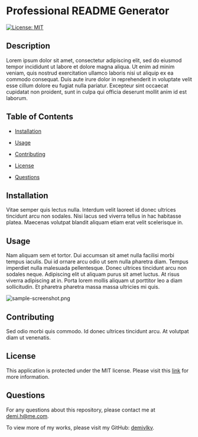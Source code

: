 # Professional README Generator
[![License: MIT](https://img.shields.io/badge/License-MIT-yellow)](https://opensource.org/licenses/MIT)

## Description
Lorem ipsum dolor sit amet, consectetur adipiscing elit, sed do eiusmod tempor incididunt ut labore et dolore magna aliqua. Ut enim ad minim veniam, quis nostrud exercitation ullamco laboris nisi ut aliquip ex ea commodo consequat. Duis aute irure dolor in reprehenderit in voluptate velit esse cillum dolore eu fugiat nulla pariatur. Excepteur sint occaecat cupidatat non proident, sunt in culpa qui officia deserunt mollit anim id est laborum.

## Table of Contents
- [Installation](#installation)
- [Usage](#usage)
- [Contributing](#contributing)

- [License](#license)
- [Questions](#questions)

## Installation
Vitae semper quis lectus nulla. Interdum velit laoreet id donec ultrices tincidunt arcu non sodales. Nisi lacus sed viverra tellus in hac habitasse platea. Maecenas volutpat blandit aliquam etiam erat velit scelerisque in.

## Usage
Nam aliquam sem et tortor. Dui accumsan sit amet nulla facilisi morbi tempus iaculis. Dui id ornare arcu odio ut sem nulla pharetra diam. Tempus imperdiet nulla malesuada pellentesque. Donec ultrices tincidunt arcu non sodales neque. Adipiscing elit ut aliquam purus sit amet luctus. At risus viverra adipiscing at in. Porta lorem mollis aliquam ut porttitor leo a diam sollicitudin. Et pharetra pharetra massa massa ultricies mi quis.

![sample-screenshot.png](/../main/assets/images/sample-screenshot.png)

## Contributing
Sed odio morbi quis commodo. Id donec ultrices tincidunt arcu. At volutpat diam ut venenatis.



## License
This application is protected under the MIT license. Please visit this [link](https://choosealicense.com/licenses/mit/) for more information.

## Questions
For any questions about this repository, please contact me at [demi.h@me.com](mailto:demi.h@me.com).

To view more of my works, please visit my GitHub: [demivlkv](https://github.com/demivlkv).
  